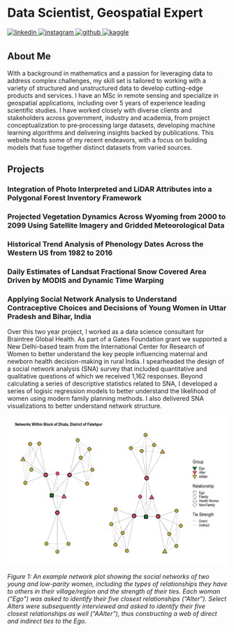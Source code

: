 # Data Scientist, Geospatial Expert

<a href="https://linkedin.com/in/ethan-berman" target="_blank">
  <img src="https://img.shields.io/badge/linkedin-%231E77B5.svg?&style=for-the-badge&logo=linkedin&logoColor=white" alt="linkedin" style="margin-bottom: 5px;" />
</a>
<a href="https://instagram.com/ethanberman1" target="_blank">
  <img src="https://img.shields.io/badge/instagram-%23000000.svg?&style=for-the-badge&logo=instagram&logoColor=white" alt="instagram" style="margin-bottom: 5px;" />
</a>
<a href="https://github.com/bermane" target="_blank">
  <img src="https://img.shields.io/badge/github-%2324292e.svg?&style=for-the-badge&logo=github&logoColor=white" alt="github" style="margin-bottom: 5px;" />
</a>
<a href="https://www.kaggle.com/bermane" target="_blank">
  <img src="https://img.shields.io/badge/kaggle-%2344BAE8.svg?&style=for-the-badge&logo=kaggle&logoColor=white" alt="kaggle" style="margin-bottom: 5px;" />
</a>

## About Me
With a background in mathematics and a passion for leveraging data to address complex challenges, my skill set is tailored to working with a variety of structured and unstructured data to develop cutting-edge products and services. I have an MSc in remote sensing and specialize in geospatial applications, including over 5 years of experience leading scientific studies. I have worked closely with diverse clients and stakeholders across government, industry and academia, from project conceptualization to pre‑processing large datasets, developing machine learning algorithms and delivering insights backed by publications. This website hosts some of my recent endeavors, with a focus on building models that fuse together distinct datasets from varied sources.

## Projects

### Integration of Photo Interpreted and LiDAR Attributes into a Polygonal Forest Inventory Framework

### Projected Vegetation Dynamics Across Wyoming from 2000 to 2099 Using Satellite Imagery and Gridded Meteorological Data

### Historical Trend Analysis of Phenology Dates Across the Western US from 1982 to 2016

### Daily Estimates of Landsat Fractional Snow Covered Area Driven by MODIS and Dynamic Time Warping

### Applying Social Network Analysis to Understand Contraceptive Choices and Decisions of Young Women in Uttar Pradesh and Bihar, India
Over this two year project, I worked as a data science consultant for Braintree Global Health. As part of a Gates Foundation grant we supported a New Delhi-based team from the International Center for Research of Women to better understand the key people influencing maternal and newborn health decision-making in rural India. I spearheaded the design of a social network analysis (SNA) survey that included quantitative and qualitative questions of which we received 1,162 responses. Beyond calculating a series of descriptive statistics related to SNA, I developed a series of logisic regression models to better understand the likelihood of women using modern family planning methods. I also delivered SNA visualizations to better understand network structure.

![An Example Network Plot](assets/block22.png)

*Figure 1: An example network plot showing the social networks of two young and low-parity women, including the types of relationships they have to others in their village/region and the strength of their ties. Each woman (“Ego") was asked to identify their five closest relationships (“Alter"). Select Alters were subsequently interviewed and asked to identify their five closest relationships as well (“AAlter”), thus constructing a web of direct and indirect ties to the Ego.*
